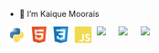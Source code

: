 - 🔭 I’m Kaique Moorais


<div style='display: flex; justify-content: space-around; width: 270px;'>
    <img width="30px" src="https://raw.githubusercontent.com/devicons/devicon/master/icons/python/python-original.svg">
    <img width="30px" src="https://raw.githubusercontent.com/devicons/devicon/master/icons/html5/html5-original.svg">
    <img width="30px" src="https://raw.githubusercontent.com/devicons/devicon/master/icons/css3/css3-original.svg">
    <img width="30px" src="https://raw.githubusercontent.com/devicons/devicon/master/icons/javascript/javascript-plain.svg">
    <img width="30px" src="https://cdn-icons-png.flaticon.com/128/1048/1048877.png">
    <img width="30px" src="https://cdn-icons-png.flaticon.com/128/919/919830.png">
    <img width="30px" src="https://cdn-icons-png.flaticon.com/128/919/919854.png">
</div>
